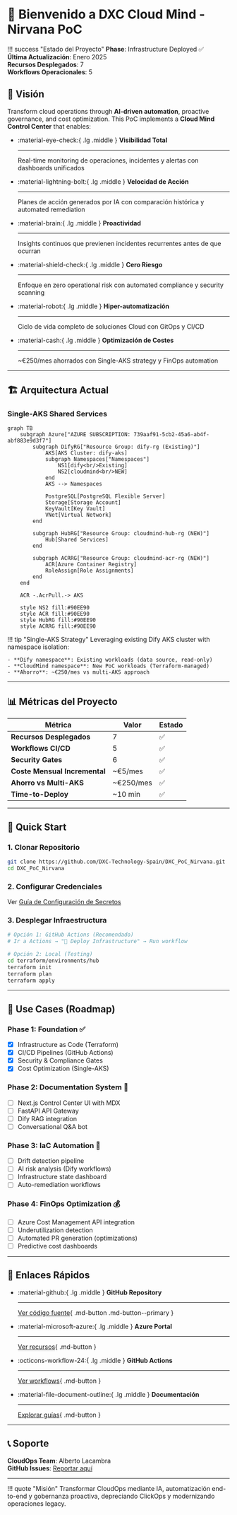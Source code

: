 # 🚀 Bienvenido a DXC Cloud Mind - Nirvana PoC

!!! success "Estado del Proyecto"
    **Phase**: Infrastructure Deployed ✅  
    **Última Actualización**: Enero 2025  
    **Recursos Desplegados**: 7  
    **Workflows Operacionales**: 5

## 🎯 Visión

Transform cloud operations through **AI-driven automation**, proactive governance, and cost optimization. This PoC implements a **Cloud Mind Control Center** that enables:

<div class="grid cards" markdown>

-   :material-eye-check:{ .lg .middle } **Visibilidad Total**

    ---

    Real-time monitoring de operaciones, incidentes y alertas con dashboards unificados

-   :material-lightning-bolt:{ .lg .middle } **Velocidad de Acción**

    ---

    Planes de acción generados por IA con comparación histórica y automated remediation

-   :material-brain:{ .lg .middle } **Proactividad**

    ---

    Insights continuos que previenen incidentes recurrentes antes de que ocurran

-   :material-shield-check:{ .lg .middle } **Cero Riesgo**

    ---

    Enfoque en zero operational risk con automated compliance y security scanning

-   :material-robot:{ .lg .middle } **Hiper-automatización**

    ---

    Ciclo de vida completo de soluciones Cloud con GitOps y CI/CD

-   :material-cash:{ .lg .middle } **Optimización de Costes**

    ---

    ~€250/mes ahorrados con Single-AKS strategy y FinOps automation

</div>

---

## 🏗️ Arquitectura Actual

### Single-AKS Shared Services

```mermaid
graph TB
    subgraph Azure["AZURE SUBSCRIPTION: 739aaf91-5cb2-45a6-ab4f-abf883e9d3f7"]
        subgraph DifyRG["Resource Group: dify-rg (Existing)"]
            AKS[AKS Cluster: dify-aks]
            subgraph Namespaces["Namespaces"]
                NS1[dify<br/>Existing]
                NS2[cloudmind<br/>NEW]
            end
            AKS --> Namespaces
            
            PostgreSQL[PostgreSQL Flexible Server]
            Storage[Storage Account]
            KeyVault[Key Vault]
            VNet[Virtual Network]
        end
        
        subgraph HubRG["Resource Group: cloudmind-hub-rg (NEW)"]
            Hub[Shared Services]
        end
        
        subgraph ACRRG["Resource Group: cloudmind-acr-rg (NEW)"]
            ACR[Azure Container Registry]
            RoleAssign[Role Assignments]
        end
    end
    
    ACR -.AcrPull.-> AKS
    
    style NS2 fill:#90EE90
    style ACR fill:#90EE90
    style HubRG fill:#90EE90
    style ACRRG fill:#90EE90
```

!!! tip "Single-AKS Strategy"
    Leveraging existing Dify AKS cluster with namespace isolation:
    
    - **Dify namespace**: Existing workloads (data source, read-only)
    - **CloudMind namespace**: New PoC workloads (Terraform-managed)
    - **Ahorro**: ~€250/mes vs multi-AKS approach

---

## 📊 Métricas del Proyecto

| Métrica | Valor | Estado |
|---------|-------|--------|
| **Recursos Desplegados** | 7 | ✅ |
| **Workflows CI/CD** | 5 | ✅ |
| **Security Gates** | 6 | ✅ |
| **Coste Mensual Incremental** | ~€5/mes | ✅ |
| **Ahorro vs Multi-AKS** | ~€250/mes | ✅ |
| **Time-to-Deploy** | ~10 min | ✅ |

---

## 🚀 Quick Start

### 1. Clonar Repositorio

```bash
git clone https://github.com/DXC-Technology-Spain/DXC_PoC_Nirvana.git
cd DXC_PoC_Nirvana
```

### 2. Configurar Credenciales

Ver [Guía de Configuración de Secretos](guides/secrets-setup.md)

### 3. Desplegar Infraestructura

```bash
# Opción 1: GitHub Actions (Recomendado)
# Ir a Actions → "🚀 Deploy Infrastructure" → Run workflow

# Opción 2: Local (Testing)
cd terraform/environments/hub
terraform init
terraform plan
terraform apply
```

---

## 🎯 Use Cases (Roadmap)

### Phase 1: Foundation ✅

- [x] Infrastructure as Code (Terraform)
- [x] CI/CD Pipelines (GitHub Actions)
- [x] Security & Compliance Gates
- [x] Cost Optimization (Single-AKS)

### Phase 2: Documentation System 📝

- [ ] Next.js Control Center UI with MDX
- [ ] FastAPI API Gateway
- [ ] Dify RAG integration
- [ ] Conversational Q&A bot

### Phase 3: IaC Automation 🤖

- [ ] Drift detection pipeline
- [ ] AI risk analysis (Dify workflows)
- [ ] Infrastructure state dashboard
- [ ] Auto-remediation workflows

### Phase 4: FinOps Optimization 💰

- [ ] Azure Cost Management API integration
- [ ] Underutilization detection
- [ ] Automated PR generation (optimizations)
- [ ] Predictive cost dashboards

---

## 🔗 Enlaces Rápidos

<div class="grid cards" markdown>

-   :material-github:{ .lg .middle } **GitHub Repository**

    ---

    [Ver código fuente](https://github.com/DXC-Technology-Spain/DXC_PoC_Nirvana){ .md-button .md-button--primary }

-   :material-microsoft-azure:{ .lg .middle } **Azure Portal**

    ---

    [Ver recursos](https://portal.azure.com/#@93f33571-550f-43cf-b09f-cd331338d086/resource/subscriptions/739aaf91-5cb2-45a6-ab4f-abf883e9d3f7){ .md-button }

-   :octicons-workflow-24:{ .lg .middle } **GitHub Actions**

    ---

    [Ver workflows](https://github.com/DXC-Technology-Spain/DXC_PoC_Nirvana/actions){ .md-button }

-   :material-file-document-outline:{ .lg .middle } **Documentación**

    ---

    [Explorar guías](guides/quick-start.md){ .md-button }

</div>

---

## 📞 Soporte

**CloudOps Team**: Alberto Lacambra  
**GitHub Issues**: [Reportar aquí](https://github.com/DXC-Technology-Spain/DXC_PoC_Nirvana/issues)

---

!!! quote "Misión"
    Transformar CloudOps mediante IA, automatización end-to-end y gobernanza proactiva, depreciando ClickOps y modernizando operaciones legacy.
